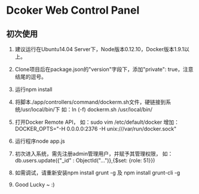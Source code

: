 # Dcoker Web Control Panel

## 初次使用 ##
1. 建议运行在Ubuntu14.04 Server下，Node版本0.12.10，Docker版本1.9.1以上。

2. Clone项目后在package.json的"version"字段下，添加"private": true，注意结尾的逗号。

3. 运行npm install

4. 将脚本./app/controllers/command/dockerm.sh文件，硬链接到系统/usr/local/bin/下
  如：ln (-f) dockerm.sh /usr/local/bin/

5. 打开Docker Remote API，
  如：sudo vim /etc/default/docker
  增加：DOCKER_OPTS="-H 0.0.0.0:2376 -H unix:///var/run/docker.sock"

6. 运行程序node app.js

7. 初次进入系统，需先注册admin管理用户，并赋予其管理权限，
  如：db.users.update({"_id" : ObjectId("...")},{$set: {role: 51}})

8. 如需调试，请重新安装npm install grunt -g 及 npm install grunt-cli -g

9. Good Lucky ~ :)
